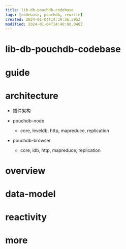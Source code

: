 ```yaml
---
title: lib-db-pouchdb-codebase
tags: [codebase, pouchdb, rewrite]
created: 2024-01-04T14:39:36.595Z
modified: 2024-01-04T14:40:00.048Z
---
```


# lib-db-pouchdb-codebase

# guide

# architecture
- 插件架构

- pouchdb-node
  - core, leveldb, http, mapreduce, replication
- pouchdb-browser
  - core, idb, http, mapreduce, replication
# overview

# data-model

# reactivity

# more
